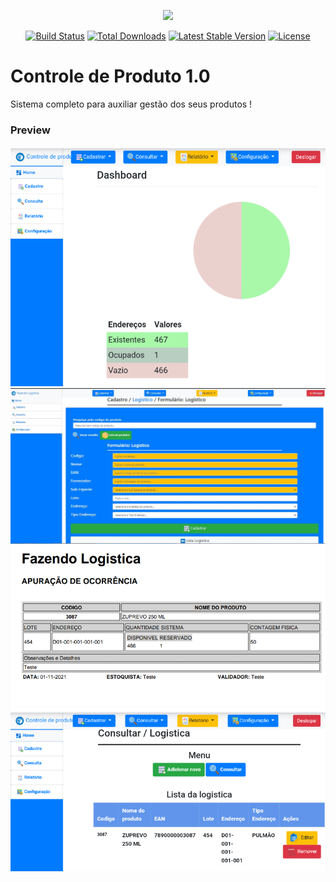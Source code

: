 <p align="center"><img src="https://laravel.com/assets/img/components/logo-laravel.svg"></p>

<p align="center">
<a href="https://travis-ci.org/laravel/framework"><img src="https://travis-ci.org/laravel/framework.svg" alt="Build Status"></a>
<a href="https://packagist.org/packages/laravel/framework"><img src="https://poser.pugx.org/laravel/framework/d/total.svg" alt="Total Downloads"></a>
<a href="https://packagist.org/packages/laravel/framework"><img src="https://poser.pugx.org/laravel/framework/v/stable.svg" alt="Latest Stable Version"></a>
<a href="https://packagist.org/packages/laravel/framework"><img src="https://poser.pugx.org/laravel/framework/license.svg" alt="License"></a>
</p>

# Controle de Produto 1.0
Sistema completo para auxiliar gestão dos seus produtos !

### Preview
![Image of Yaktocat](https://raw.githubusercontent.com/LucasRetamero/controle_produto1.0/main/public/img/Screenshot_20211101-152910.png)
![Image of Yaktocat](https://raw.githubusercontent.com/LucasRetamero/controle_produto1.0/main/public/img/Screenshot_20211101-152950.jpg)
![Image of Yaktocat](https://raw.githubusercontent.com/LucasRetamero/controle_produto1.0/main/public/img/Screenshot_20211101-153811.png)
![Image of Yaktocat](https://github.com/LucasRetamero/controle_produto1.0/blob/main/public/img/Screenshot_20211101-155012.png)

